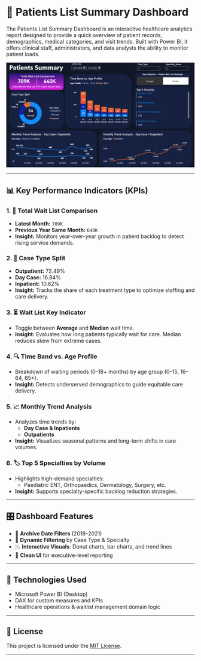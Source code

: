 # 🏥 Patients List Summary Dashboard

The Patients List Summary Dashboard is an interactive healthcare analytics report designed to provide a quick overview of patient records, demographics, medical categories, and visit trends. Built with Power BI, it offers clinical staff, administrators, and data analysts the ability to monitor patient loads.

![image alt](https://github.com/chilumulapavan/Patients-List-Summary-Dashboard/blob/b72edd17ef58a6af57db8e07ef6dd4c70934a9ea/Patients%20Summary%20Dashboard.png)

---

## 📊 Key Performance Indicators (KPIs)

### 1. **🧾 Total Wait List Comparison**
- **Latest Month:** `709K`  
- **Previous Year Same Month:** `640K`  
- **Insight:** Monitors year-over-year growth in patient backlog to detect rising service demands.

### 2. **🏥 Case Type Split**
- **Outpatient:** 72.49%  
- **Day Case:** 16.84%  
- **Inpatient:** 10.62%  
- **Insight:** Tracks the share of each treatment type to optimize staffing and care delivery.

### 3. **⏳ Wait List Key Indicator**
- Toggle between **Average** and **Median** wait time.  
- **Insight:** Evaluates how long patients typically wait for care. Median reduces skew from extreme cases.

### 4. **🔍 Time Band vs. Age Profile**
- Breakdown of waiting periods (0–18+ months) by age group (0–15, 16–64, 65+).  
- **Insight:** Detects underserved demographics to guide equitable care delivery.

### 5. **📈 Monthly Trend Analysis**
- Analyzes time trends by:
  - **Day Case & Inpatients**
  - **Outpatients**
- **Insight:** Visualizes seasonal patterns and long-term shifts in care volumes.

### 6. **🏷️ Top 5 Specialties by Volume**
- Highlights high-demand specialties:
  - Paediatric ENT, Orthopaedics, Dermatology, Surgery, etc.  
- **Insight:** Supports specialty-specific backlog reduction strategies.

---

## 🎛️ Dashboard Features

- 📆 **Archive Date Filters** (2018–2021)
- 🏥 **Dynamic Filtering** by Case Type & Specialty
- 📉 **Interactive Visuals**: Donut charts, bar charts, and trend lines
- 📁 **Clean UI** for executive-level reporting

---

## 📌 Technologies Used

- Microsoft Power BI (Desktop)
- DAX for custom measures and KPIs
- Healthcare operations & waitlist management domain logic

---

## 📝 License

This project is licensed under the [MIT License](LICENSE).

---

